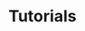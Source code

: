 ---
title: "Tutorials"
layout: default
nav_order: 5
has_children: true
permalink: /docs/tutorials
---